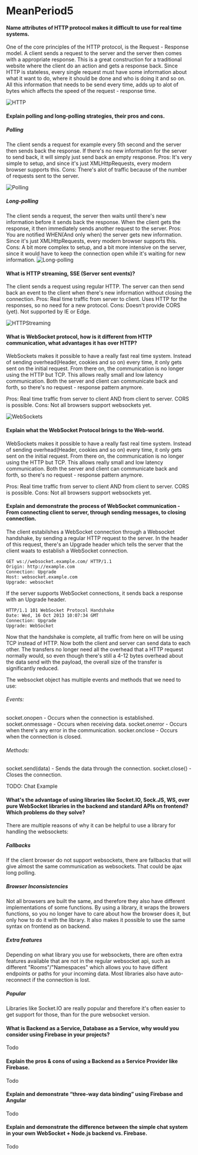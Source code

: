 # MeanPeriod5

#### Name attributes of HTTP protocol makes it difficult to use for real time systems.

One of the core principles of the HTTP protocol, is the Request - Response model.
A client sends a request to the server and the server then comes with a appropriate response.
This is a great construction for a traditional website where the client do an action and gets a response back.
Since HTTP is stateless, every single request must have some information about what it want to do, where it should be done and who is doing it and so on.
All this information that needs to be send every time, adds up to alot of bytes which affects the speed of the request - response time.

![HTTP]


#### Explain polling and long-polling strategies, their pros and cons.

##### Polling
The client sends a request for example every 5th second and the server then sends back the response. If there's no new information for the server to send back, it will simply just send back an empty response.
Pros: It's very simple to setup, and since it's just XMLHttpRequests, every modern browser supports this.
Cons: There's alot of traffic because of the number of requests sent to the server.

![Polling]


##### Long-polling
The client sends a request, the server then waits until there's new information before it sends back the response. When the client gets the response, it then immediately sends another request to the server.
Pros: You are notified WHEN(And only when) the server gets new information. Since it's just XMLHttpRequests, every modern browser supports this.
Cons: A bit more complex to setup, and a bit more intensive on the server, since it would have to keep the connection open while it's waiting for new information.
![Long-polling]

#### What is HTTP streaming, SSE (Server sent events)?
The client sends a request using regular HTTP. The server can then send back an event to the client when there's new information without closing the connection.
Pros: Real time traffic from server to client. Uses HTTP for the responses, so no need for a new protocol.
Cons: Doesn't provide CORS (yet). Not supported by IE or Edge.

![HTTPStreaming]

#### What is WebSocket protocol, how is it different from HTTP communication, what advantages it has over HTTP?
WebSockets makes it possible to have a really fast real time system. Instead of sending overhead(Header, cookies and so on) every time, it only gets sent on the initial request.
From there on, the communication is no longer using the HTTP but TCP. This allows really small and low latency communication. Both the server and client can communicate back and forth, so there's no request - response pattern anymore. 

Pros: Real time traffic from server to client AND from client to server. CORS is possible.
Cons: Not all browsers support websockets yet.

![WebSockets]

#### Explain what the WebSocket Protocol brings to the Web-world.
WebSockets makes it possible to have a really fast real time system. Instead of sending overhead(Header, cookies and so on) every time, it only gets sent on the initial request.
From there on, the communication is no longer using the HTTP but TCP. This allows really small and low latency communication. Both the server and client can communicate back and forth, so there's no request - response pattern anymore. 

Pros: Real time traffic from server to client AND from client to server. CORS is possible.
Cons: Not all browsers support websockets yet.

#### Explain and demonstrate the process of WebSocket communication - From connecting client to server, through sending messages, to closing connection.
The client estabilshes a WebSocket connection through a Websocket handshake, by sending a regular HTTP request to the server. In the header of this request, there's an Upgrade header which tells the server that the client waats to establish a WebSocket connection.
```
GET ws://websocket.example.com/ HTTP/1.1
Origin: http://example.com
Connection: Upgrade
Host: websocket.example.com
Upgrade: websocket
```


If the server supports WebSocket connections, it sends back a response with an Upgrade header.
```
HTTP/1.1 101 WebSocket Protocol Handshake
Date: Wed, 16 Oct 2013 10:07:34 GMT
Connection: Upgrade
Upgrade: WebSocket
``` 
Now that the handshake is complete, all traffic from here on will be using TCP instead of HTTP. Now both the client and server can send data to each other.
The transfers no longer need all the overhead that a HTTP request normally would, so even though there's still a 4-12 bytes overhead about the data send with the payload, the overall size of the transfer is significantly reduced.

The websocket object has multiple events and methods that we need to use:

###### Events:
socket.onopen - Occurs when the connection is established.
socket.onmessage - Occurs when receiving data.
socket.onerror - Occurs when there's any error in the communication.
socker.onclose - Occurs when the connection is closed.

###### Methods:
socket.send(data) - Sends the data through the connection.
socket.close() - Closes the connection.

TODO: Chat Example

#### What's the advantage of using libraries like Socket.IO, Sock.JS, WS, over pure WebSocket libraries in the backend and standard APIs on frontend? Which problems do they solve?
There are multiple reasons of why it can be helpful to use a library for handling the websockets:

##### Fallbacks
If the client browser do not support websockets, there are fallbacks that will give almost the same communication as websockets. That could be ajax long polling.

##### Browser Inconsistencies
Not all browsers are built the same, and therefore they also have different implementations of some functions. By using a library, it wraps the browers functions, so you no longer have to care about how the browser 
does it, but only how to do it with the library.
It also makes it possible to use the same syntax on frontend as on backend. 

##### Extra features
Depending on what library you use for websockets, there are often extra features available that are not in the regular websocket api, such as different "Rooms"/"Namespaces" which allows you to have diffent endpoints or paths for your incoming data. Most libraries also have auto-reconnect if the connection is lost.

##### Popular
Libraries like Socket.IO are really popular and therefore it's often easier to get support for those, than for the pure websocket version.



#### What is Backend as a Service, Database as a Service, why would you consider using Firebase in your projects?
Todo


#### Explain the pros & cons of using a Backend as a Service Provider like Firebase.
Todo

#### Explain and demonstrate “three-way data binding” using Firebase and Angular
Todo

#### Explain and demonstrate the difference between the simple chat system in your own WebSocket + Node.js backend vs. Firebase.
Todo



[HTTP]: http://i.imgur.com/qRk5AzD.png "HTTP"
[Polling]: http://i.imgur.com/Nf7V4Rv.png "Polling"
[Long-polling]: http://i.imgur.com/RaYapa0.png "Long-Polling"
[HTTPStreaming]: http://i.imgur.com/xC9gigZ.png "HTTP-Streaming"
[WebSockets]: http://i.imgur.com/uXlugH1.png "WebSockets"
